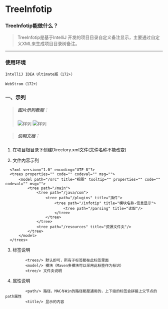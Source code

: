 # TreeInfotip

### TreeInfotip能做什么？

> TreeInfotip是基于IntelliJ 开发的项目目录自定义备注显示，主要通过自定义XML来生成项目目录树备注。
---
### 使用环境
`IntelliJ IDEA Ultimate版（172+）`

`WebStrom（172+）`


### 一、示列
> ##### 图片示列教程：
> ![样列](https://raw.githubusercontent.com/Link-Kou/intellij-treeInfotip/master/2019-09-09_15-02-56.png "样列")
> ![样列](https://raw.githubusercontent.com/Link-Kou/intellij-treeInfotip/master/2019-09-09_15-01-56.png "样列")


> ##### 说明文档：
1. 在项目根目录下创建Directory.xml文件(文件名称不能改变)

2. 文件内容示列
```xml：
  <?xml version="1.0" encoding="UTF-8"?>
  <trees properties="" code="" codeval="" msg="">
      <model path="/src" title="视图" tooltip="" properties="" code="" codeval="" msg="">
          <tree path="/main">
              <tree path="/java/com">
                  <tree path="/plugins" title="插件">
                      <tree path="/infotip" title="模块名称-信息显示">
                          <tree path="/parsing" title="读取"/>
                      </tree>
                  </tree>
              </tree>
              <tree path="/resources" title="资源文件夹"/>
          </tree>
      </model>
  </trees>
```

3. 标签说明
```标签说明文档：
         <trees/> 默认即可，所有子标签都在此标签里面
         <model/> 模块（Maven多模块可以采用此标签作为标识）
         <tree/> 文件夹说明
```

4. 属性说明
```属性说明文档：
         <path/> 路径，MAC与Win的路径都是通用的，上下级的标签会拼接上父节点的path属性
         <title/> 显示的内容
```